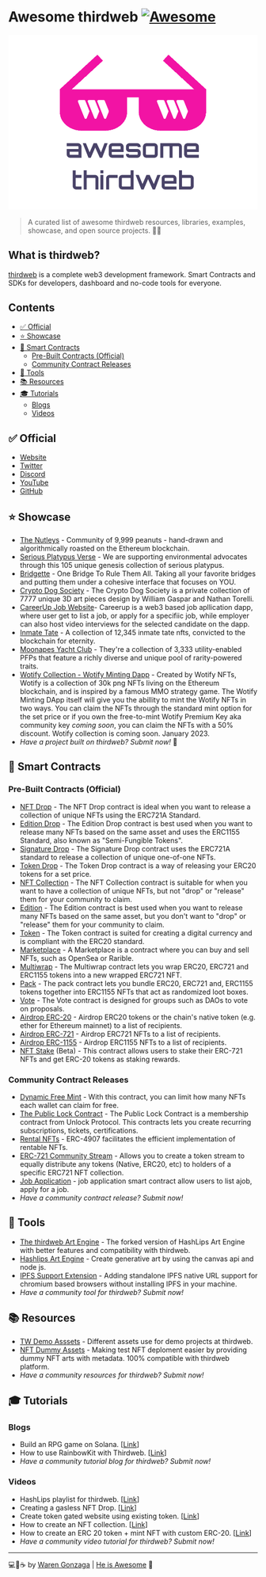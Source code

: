 # Awesome thirdweb [![Awesome](https://awesome.re/badge-flat.svg)](https://awesome.re) <!-- omit from toc -->

![awesome thirdweb banner](.github/repo-banner.png)

> A curated list of awesome thirdweb resources, libraries, examples, showcase, and open source projects. 📌✨

## What is thirdweb? <!-- omit from toc -->

[thirdweb](https://thirdweb.com) is a complete web3 development framework. Smart Contracts and SDKs for developers, dashboard and no-code tools for everyone.

## Contents <!-- omit from toc -->

- [✅ Official](#-official)
- [⭐ Showcase](#-showcase)
- [📜 Smart Contracts](#-smart-contracts)
  - [Pre-Built Contracts (Official)](#pre-built-contracts-official)
  - [Community Contract Releases](#community-contract-releases)
- [🧰 Tools](#-tools)
- [📚 Resources](#-resources)
- [🎓 Tutorials](#-tutorials)
  - [Blogs](#blogs)
  - [Videos](#videos)

## ✅ Official

- [Website](https://thirdweb.com)
- [Twitter](https://twitter.com/thirdweb)
- [Discord](https://discord.gg/thirdweb)
- [YouTube](https://youtube.com/@thirdweb_)
- [GitHub](https://github.com/thirdweb-dev)

## ⭐ Showcase

- [The Nutleys](https://opensea.io/collection/the-nutleys) - Community of 9,999 peanuts - hand-drawn and algorithmically roasted on the Ethereum blockchain.
- [Serious Platypus Verse](https://opensea.io/collection/serious-platypus-verse) - We are supporting environmental advocates through this 105 unique genesis collection of serious platypus.
- [Bridgette](https://bridgette.one) - One Bridge To Rule Them All. Taking all your favorite bridges and putting them under a cohesive interface that focuses on YOU.
- [Crypto Dog Society](https://cryptodogsociety.com) - The Crypto Dog Society is a private collection of 7777 unique 3D art pieces design by William Gaspar and Nathan Torelli.
- [CareerUp Job Website](https://careerdev.vercel.app/)- Careerup is a web3 based job apllication dapp, where user get to list a job, or apply for a specifiic job, while employer can also host video interviews for the selected candidate on the dapp.
- [Inmate Tate](https://www.inmatetate.com) - A collection of 12,345 inmate tate nfts, convicted to the blockchain for eternity.
- [Moonapes Yacht Club](https://www.moonapesnft.xyz) - They're a collection of 3,333 utility-enabled PFPs that feature a richly diverse and unique pool of rarity-powered traits.
- [Wotify Collection - Wotify Minting Dapp](https://sigbature-drop-template-code.vercel.app/) - Created by Wotify NFTs, Wotify is a collection of 30k png NFTs living on the Ethereum blockchain, and is inspired by a famous MMO strategy game. The Wotify Minting DApp itself will give you the abillity to mint the Wotify NFTs in two ways. You can claim the NFTs through the standard mint option for the set price or if you own the free-to-mint Wotify Premium Key aka community key *coming soon*, you can claim the NFTs with a 50% discount. Wotify collection is coming soon. January 2023.
- _Have a project built on thirdweb? Submit now!_ 🥺

## 📜 Smart Contracts

### Pre-Built Contracts (Official)

- [NFT Drop](https://thirdweb.com/thirdweb.eth/DropERC721) - The NFT Drop contract is ideal when you want to release a collection of unique NFTs using the ERC721A Standard.
- [Edition Drop](https://thirdweb.com/thirdweb.eth/DropERC1155) - The Edition Drop contract is best used when you want to release many NFTs based on the same asset and uses the ERC1155 Standard, also known as "Semi-Fungible Tokens".
- [Signature Drop](https://thirdweb.com/thirdweb.eth/SignatureDrop) - The Signature Drop contract uses the ERC721A standard to release a collection of unique one-of-one NFTs.
- [Token Drop](https://thirdweb.com/thirdweb.eth/DropERC20) - The Token Drop contract is a way of releasing your ERC20 tokens for a set price.
- [NFT Collection](https://thirdweb.com/thirdweb.eth/TokenERC721) - The NFT Collection contract is suitable for when you want to have a collection of unique NFTs, but not "drop" or "release" them for your community to claim.
- [Edition](https://thirdweb.com/thirdweb.eth/TokenERC1155) - The Edition contract is best used when you want to release many NFTs based on the same asset, but you don't want to "drop" or "release" them for your community to claim.
- [Token](https://thirdweb.com/thirdweb.eth/TokenERC20) - The Token contract is suited for creating a digital currency and is compliant with the ERC20 standard.
- [Marketplace](https://thirdweb.com/thirdweb.eth/Marketplace) - A Marketplace is a contract where you can buy and sell NFTs, such as OpenSea or Rarible.
- [Multiwrap](https://thirdweb.com/thirdweb.eth/Multiwrap) - The Multiwrap contract lets you wrap ERC20, ERC721 and ERC1155 tokens into a new wrapped ERC721 NFT.
- [Pack](https://thirdweb.com/thirdweb.eth/Pack) - The pack contract lets you bundle ERC20, ERC721 and, ERC1155 tokens together into ERC1155 NFTs that act as randomized loot boxes.
- [Vote](https://thirdweb.com/thirdweb.eth/VoteERC20) - The Vote contract is designed for groups such as DAOs to vote on proposals.
- [Airdrop ERC-20](https://thirdweb.com/thirdweb.eth/AirdropERC20) - Airdrop ERC20 tokens or the chain's native token (e.g. ether for Ethereum mainnet) to a list of recipients.
- [Airdrop ERC-721](https://thirdweb.com/thirdweb.eth/AirdropERC721) - Airdrop ERC721 NFTs to a list of recipients.
- [Airdrop ERC-1155](https://thirdweb.com/thirdweb.eth/AirdropERC1155) - Airdrop ERC1155 NFTs to a list of recipients.
- [NFT Stake](https://thirdweb.com/thirdweb.eth/NFTStake) (Beta) - This contract allows users to stake their ERC-721 NFTs and get ERC-20 tokens as staking rewards.

### Community Contract Releases

- [Dynamic Free Mint](https://thirdweb.com/nach.eth/DynamicFreeMint) - With this contract, you can limit how many NFTs each wallet can claim for free.
- [The Public Lock Contract](https://thirdweb.com/unlock-protocol.eth/PublicLock) - The Public Lock Contract is a membership contract from Unlock Protocol. This contracts lets you create recurring subscriptions, tickets, certifications.
- [Rental NFTs](https://thirdweb.com/doubledev.eth/ERC4907) - ERC-4907 facilitates the efficient implementation of rentable NFTs.
- [ERC-721 Community Stream](https://thirdweb.com/flairsdk.eth/ERC721CommunityStream) - Allows you to create a token stream to equally distribute any tokens (Native, ERC20, etc) to holders of a specific ERC721 NFT collection.
- [Job Application](https://thirdweb.com/0x013166D598AB78A8ddf8C1bF34Ff9bC7C50D36D2/CareerBuild) - job application smart contract allow users to list ajob, apply for a job.
- _Have a community contract release? Submit now!_

## 🧰 Tools

- [The thirdweb Art Engine](https://github.com/warengonzaga/thirdweb-art-engine) - The forked version of HashLips Art Engine with better features and compatibility with thirdweb.
- [Hashlips Art Engine](https://github.com/HashLips/hashlips_art_engine) - Create generative art by using the canvas api and node js.
- [IPFS Support Extension](https://github.com/warengonzaga/ipfs-support-extension) - Adding standalone IPFS native URL support for chromium based browsers without installing IPFS in your machine.
- _Have a community tool for thirdweb? Submit now!_

## 📚 Resources

- [TW Demo Asssets](https://github.com/saminacodes/tw-demo-assets) - Different assets use for demo projects at thirdweb.
- [NFT Dummy Assets](https://github.com/warengonzaga/nft-dummy-assets) - Making test NFT deploment easier by providing dummy NFT arts with metadata. 100% compatible with thirdweb platform.
- _Have a community resources for thirdweb? Submit now!_

## 🎓 Tutorials

### Blogs

- Build an RPG game on Solana. [[Link](https://metamake.hashnode.dev/build-an-rpg-game-on-solana#heading-generate-the-pngs)]
- How to use RainbowKit with Thirdweb. [[Link](https://blog.avneesh.tech/how-to-use-rainbowkit-with-thirdweb)]
- _Have a community tutorial blog for thirdweb? Submit now!_

### Videos

- HashLips playlist for thirdweb. [[Link](https://www.youtube.com/watch?v=OlavWoKV1Mk&list=PLvfQp12V0hS3tHI5-4olIYqH6LM8YWL63)]
- Creating a gasless NFT Drop. [[Link](https://www.youtube.com/watch?v=FQKnUdxKLg4)]
- Create token gated website using existing token. [[Link](https://www.youtube.com/watch?v=gFy7VuLq8II)]
- How to create an NFT collection. [[Link](https://www.youtube.com/watch?v=DSffICxyj3A)]
- How to create an ERC 20 token + mint NFT with custom ERC-20. [[Link](https://www.youtube.com/watch?v=FoIp1KSyh_w)]
- _Have a community video tutorial for thirdweb? Submit now!_

---

💻💖☕ by [Waren Gonzaga](https://warengonzaga.com) | [He is Awesome](https://www.youtube.com/watch?v=HHrxS4diLew&t=44s) 🙏
